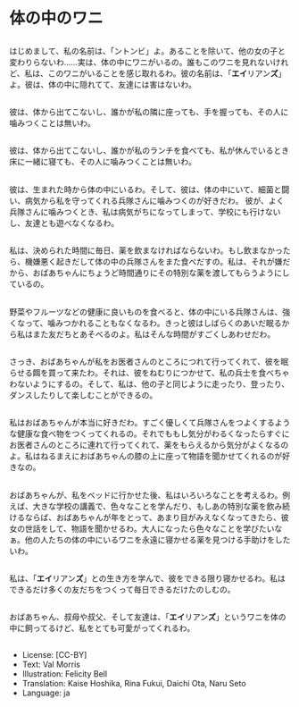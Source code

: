 # 体の中のワニ

##
はじめまして、私の名前は、「ントンビ」よ。あることを除いて、他の女の子と変わりらないわ……実は、体の中にワニがいるの。誰もこのワニを見れないけれど、私は、このワニがいることを感じ取れるわ。彼の名前は、「**エイ**リアン**ズ**」よ。彼は、体の中に隠れてて、友達には害はないわ。

##
彼は、体から出てこないし、誰かが私の隣に座っても、手を握っても、その人に噛みつくことは無いわ。

##
彼は、体から出てこないし、誰かが私のランチを食べても、私が休んでいるとき床に一緒に寝ても、その人に噛みつくことは無いわ。

##
彼は、生まれた時から体の中にいるわ。そして、彼は、体の中にいて、細菌と闘い、病気から私を守ってくれる兵隊さんに噛みつくのが好きだわ。 彼が、よく兵隊さんに噛みつくとき、私は病気がちになってしまって、学校にも行けないし、友達とも遊べなくなるわ。

##
私は、決められた時間に毎日、薬を飲まなければならないわ。もし飲まなかったら、機嫌悪く起きだして体の中の兵隊さんをまた食べだすの。私は、それが嫌だから、おばあちゃんにちょうど時間通りにその特別な薬を渡してもらうようにしているの。

##
野菜やフルーツなどの健康に良いものを食べると、体の中にいる兵隊さんは、強くなって、噛みつかれることもなくなるわ。きっと彼はしばらくのあいだ眠るから私はまた友だちとあそべるのよ。私はそんな時間がすごくしあわせだわ。

##
さっき、おばあちゃんが私をお医者さんのところにつれて行ってくれて、彼を眠らせる餌を買って来たわ。それは、彼をねむりにつかせて、私の兵士を食べちゃわないようにするの。そして、私は、他の子と同じように走ったり、登ったり、ダンスしたりして楽しむことができるの。

##
私はおばあちゃんが本当に好きだわ。すごく優しくて兵隊さんをつよくするような健康な食べ物をつくってくれるの。それでももし気分がわるくなったらすぐにお医者さんのところに連れて行ってくれて、薬をもらえるから気分がよくなるのよ。私はねるまえにおばあちゃんの膝の上に座って物語を聞かせてくれるのが好きなの。

##
おばあちゃんが、私をベッドに行かせた後、私はいろいろなことを考えるわ。例えば、大きな学校の講義で、色々なことを学んだり、もしあの特別な薬を飲み続けるならば、おばあちゃんが年をとって、あまり目がみえなくなってきたら、彼女の世話をして、物語を聞かせるわ。大人になったら色々なことを学びたいなぁ。他の人たちの体の中にいるワニを永遠に寝かせる薬を見つける手助けをしたいわ。

##
私は、「**エイ**リアン**ズ**」との生き方を学んで、彼をできる限り寝かせるわ。私はできるだけ多くの友だちをつくって毎日できるだけたのしむの。

##
おばあちゃん、叔母や叔父、そして友達は、「**エイ**リアン**ズ**」というワニを体の中に飼ってるけど、私をとても可愛がってくれるわ。

##
* License: [CC-BY]
* Text: Val Morris
* Illustration: Felicity Bell
* Translation: Kaise Hoshika, Rina Fukui, Daichi Ota, Naru Seto
* Language: ja
